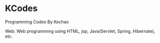# KCodes
Programming Codes By Kechao

Web: Web programming using HTML, jsp, Java(Servlet, Spring, Hibernate), etc. 
